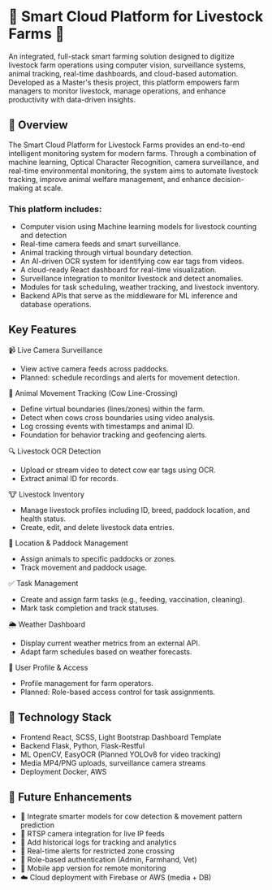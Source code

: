 # 🌾 Smart Cloud Platform for Livestock Farms 🐄
An integrated, full-stack smart farming solution designed to digitize livestock farm operations using computer vision, surveillance systems, animal tracking, real-time dashboards, and cloud-based automation. Developed as a Master's thesis project, this platform empowers farm managers to monitor livestock, manage operations, and enhance productivity with data-driven insights.

## 🧠 Overview
The Smart Cloud Platform for Livestock Farms provides an end-to-end intelligent monitoring system for modern farms. Through a combination of machine learning, Optical Character Recognition, camera surveillance, and real-time environmental monitoring, the system aims to automate livestock tracking, improve animal welfare management, and enhance decision-making at scale.

### This platform includes:
- Computer vision using Machine learning models for livestock counting and detection
- Real-time camera feeds and smart surveillance.
- Animal tracking through virtual boundary detection.
- An AI-driven OCR system for identifying cow ear tags from videos.
- A cloud-ready React dashboard for real-time visualization.
- Surveillance integration to monitor livestock and detect anomalies.
- Modules for task scheduling, weather tracking, and livestock inventory.
- Backend APIs that serve as the middleware for ML inference and database operations.

## Key Features

📹 Live Camera Surveillance
- View active camera feeds across paddocks.
- Planned: schedule recordings and alerts for movement detection.

🐄 Animal Movement Tracking (Cow Line-Crossing)
- Define virtual boundaries (lines/zones) within the farm.
- Detect when cows cross boundaries using video analysis.
- Log crossing events with timestamps and animal ID.
- Foundation for behavior tracking and geofencing alerts.

🔍 Livestock OCR Detection
- Upload or stream video to detect cow ear tags using OCR.
- Extract animal ID for records.

🐮 Livestock Inventory
- Manage livestock profiles including ID, breed, paddock location, and health status.
- Create, edit, and delete livestock data entries.

📍 Location & Paddock Management
- Assign animals to specific paddocks or zones.
- Track movement and paddock usage.

✅ Task Management
- Create and assign farm tasks (e.g., feeding, vaccination, cleaning).
- Mark task completion and track statuses.

🌦️ Weather Dashboard
- Display current weather metrics from an external API.
- Adapt farm schedules based on weather forecasts.

👤 User Profile & Access
- Profile management for farm operators.
- Planned: Role-based access control for task assignments.

## 🧰 Technology Stack
- Frontend	React, SCSS, Light Bootstrap Dashboard Template
- Backend	Flask, Python, Flask-Restful
- ML	OpenCV, EasyOCR (Planned YOLOv8 for video tracking)
- Media	MP4/PNG uploads, surveillance camera streams
- Deployment	Docker, AWS

## 🔮 Future Enhancements
- 🧠 Integrate smarter models for cow detection & movement pattern prediction
- 📡 RTSP camera integration for live IP feeds
- 🧾 Add historical logs for tracking and analytics
- 🔔 Real-time alerts for restricted zone crossing
- 🔐 Role-based authentication (Admin, Farmhand, Vet)
- 📱 Mobile app version for remote monitoring
- ☁️ Cloud deployment with Firebase or AWS (media + DB)
